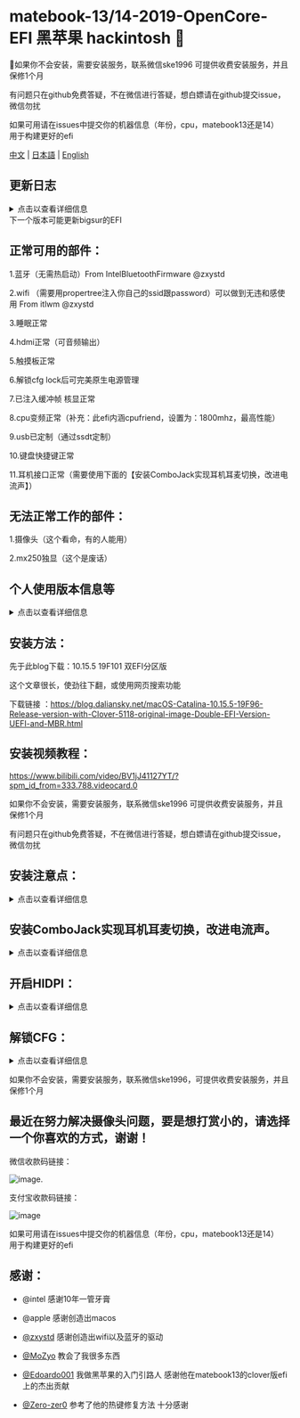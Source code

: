 # matebook-13/14-2019-OpenCore-EFI 黑苹果 hackintosh 
  
如果你不会安装，需要安装服务，联系微信ske1996
可提供收费安装服务，并且保修1个月  

有问题只在github免费答疑，不在微信进行答疑，想白嫖请在github提交issue，微信勿扰  

如果可用请在issues中提交你的机器信息（年份，cpu，matebook13还是14）  
用于构建更好的efi

[中文](readme.md) | [日本語](readme-jp.md) | [English](readme-en.md)     


## 更新日志  
<details>  
<summary>点击以查看详细信息</summary>  
  
- 20200715:  
耳机接口修复成功，已更新耳机接口修复教程，在下面就可以找到  

- 20200712:  
已知本efi可同时用于matebook 13/14 2019  
于2020版本测试情况如下：  
除了wifi不能驱动一切同2019版本，原因可能是2020版本采用了第二代9560

- 20200710:  
添加了配置好的clover的efi文件用于安装，虽然也可以用这个clover文件复制到esr分区用于引导   
但是强烈建议使用oc的efi引导你的hackintosh  

- 20200709:  
1.更改了三码  
2.添加了保险文件（WRCOVERY.BIN）  
用法：放入esr分区，与EFI文件夹并列即可

![image](https://github.com/ske1996/matebook-13-2019-oc-efi/blob/master/%E6%9D%82%E9%A1%B9/recovery.png?raw=true)
</details>
下一个版本可能更新bigsur的EFI

## 正常可用的部件：
  
  
1.蓝牙（无需热启动）From IntelBluetoothFirmware @zxystd

2.wifi （需要用propertree注入你自己的ssid跟password）可以做到无违和感使用 From itlwm @zxystd

3.睡眠正常

4.hdmi正常（可音频输出）

5.触摸板正常

6.解锁cfg lock后可完美原生电源管理

7.已注入缓冲帧 核显正常

8.cpu变频正常（补充：此efi内涵cpufriend，设置为：1800mhz，最高性能）

9.usb已定制（通过ssdt定制）

10.键盘快捷键正常  

11.耳机接口正常（需要使用下面的【安装ComboJack实现耳机耳麦切换，改进电流声】）

  
  
## 无法正常工作的部件：  


1.摄像头（这个看命，有的人能用）

2.mx250独显（这个是废话）

  
## 个人使用版本信息等   
<details>  
<summary>点击以查看详细信息</summary>  
oc版本0.5.8

自用macos版本：10.15.5. 

matebook2019 i7-8565u mx250 sn720
</details>  

## 安装方法：  


先于此blog下载：10.15.5 19F101 双EFI分区版

这个文章很长，使劲往下翻，或使用网页搜索功能

下载链接
：https://blog.daliansky.net/macOS-Catalina-10.15.5-19F96-Release-version-with-Clover-5118-original-image-Double-EFI-Version-UEFI-and-MBR.html
  
    
      
## 安装视频教程：

https://www.bilibili.com/video/BV1jJ41127YT/?spm_id_from=333.788.videocard.0
  
如果你不会安装，需要安装服务，联系微信ske1996
可提供收费安装服务，并且保修1个月  

有问题只在github免费答疑，不在微信进行答疑，想白嫖请在github提交issue，微信勿扰  

## 安装注意点：  
<details>  
<summary>点击以查看详细信息</summary>  

1.安装使用的镜像推荐使用我给的链接下载的那个，不要用他给的，以内有点旧了

2.视频的【03:57】他说把配置好的clover文件解压到这个文件夹下时，将我的库中的【安装用clover的EFI】放进去  

3.视频的【14:37】开始他开始吧u盘的clover efi复制进ESR（EFI）分区，这一步复制我的oc的efi进去。注意：这一步的efi跟第二步不一样，这一步用oc的

4. 视频的【16:44】开始是使用easyuefi创建efi引导，这一步前面都跟他视频一样，他怎么点你就怎么点，只不过，选择引导文件为：EFI/BOOT/BOOTx64.efi
  
</details>

## 安装ComboJack实现耳机耳麦切换，改进电流声。
<details>  
<summary>点击以查看详细信息</summary>  
参考： 
![image](https://github.com/ske1996/matebook-13-2019-oc-efi/blob/master/%E6%9D%82%E9%A1%B9/audiojack.png?raw=true)



在这里下载由Heporis制作的ComboJack.

https://github.com/randomprofilename/ComboJack


终端运行下面路径的脚本
```bash
ComboJack_Installer/install.sh
```
  
</details>

## 开启HIDPI：
<details>  
<summary>点击以查看详细信息</summary>  
https://github.com/xzhih/one-key-hidpi
 

我说下我的选择：  
第一步选择 开启HiDPi  
第二步选择 保持原样  
第三步选择 手动输入分辨率  
分辨率输入的是 1600x1066 1343x895 2160x1440  
  
</details> 

## 解锁CFG：
<details>  
<summary>点击以查看详细信息</summary>  
以下教程来自：  
https://zhuanlan.zhihu.com/p/121655468

先去华为官网升级bios至1.27

然后找偏移地址就不用做了，我告诉你，就是0x3E  

- U盘准备阶段：  
（大小无所谓）  

1.先准备一个u盘，格式化为fat32  
2.u盘里创建文件夹：EFI  
3.打开EFI文件夹，在里面创建文件夹BOOT  
4.复制[cfgunlock.zip(点击下载)](https://github.com/ske1996/matebook-13-2019-oc-efi/raw/master/cfgunlock.zip)里面的bootx64.efi进U盘的EFI/BOOT下  
5.关机后开机按F12使用这个U盘去引导，然后进入修改bios底层阶段  

- 以下为修改bios底层阶段：  
1. 进入后 ‘alt’ + ’=‘ 切换进 ACPI Variable  
2. 用pageup/pagedown/上下方向键找到 CPUSetup  
3. 回车进入然后用上下左右方向键找到对应的地址（也就是0x3e，那么就是纵坐标03，横坐标0e的位置）  
![image](https://github.com/ske1996/matebook-13-2019-oc-efi/blob/master/%E6%9D%82%E9%A1%B9/RU.jpg?raw=true)  
4. 一看，确实是0x01，那么回车，输入0 就可以看到它变成了0  
5. 使用'crtl' + 'w' 来保存 保存的时候屏幕上会直接显示update written 的，这说明已经写入了  
6. 使用'alt' + 'q' 来退出，然后即可回到引导进入系统了，CFG已经解锁  

</details> 

  
如果你不会安装，需要安装服务，联系微信ske1996，可提供收费安装服务，并且保修1个月
      
      
## 最近在努力解决摄像头问题，要是想打赏小的，请选择一个你喜欢的方式，谢谢！


微信收款码链接：

![image](https://github.com/ske1996/matebook-13-2019-oc-efi/blob/master/%E6%9D%82%E9%A1%B9/%E5%BE%AE%E4%BF%A1.jpg?raw=true). 
  
  

支付宝收款码链接：

![image](https://github.com/ske1996/matebook-13-2019-oc-efi/blob/master/%E6%9D%82%E9%A1%B9/%E6%94%AF%E4%BB%98%E5%AE%9D.jpg?raw=true)

  
  
    
    
  
  
如果可用请在issues中提交你的机器信息（年份，cpu，matebook13还是14）  
用于构建更好的efi

## 感谢：

- @intel 感谢10年一管牙膏

- @apple 感谢创造出macos

- [@zxystd](https://github.com/OpenIntelWireless/itlwm) 感谢创造出wifi以及蓝牙的驱动

- [@MoZyo](https://github.com/MoZyo/RedmiBook-13-10th-Gen-Intel-Hackintosh) 教会了我很多东西

- [@Edoardo001](https://github.com/Edoardo001/Matebook-13-Hackintosh) 我做黑苹果的入门引路人 感谢他在matebook13的clover版efi上的杰出贡献

- [@Zero-zer0](https://github.com/Zero-zer0) 参考了他的热键修复方法 十分感谢


